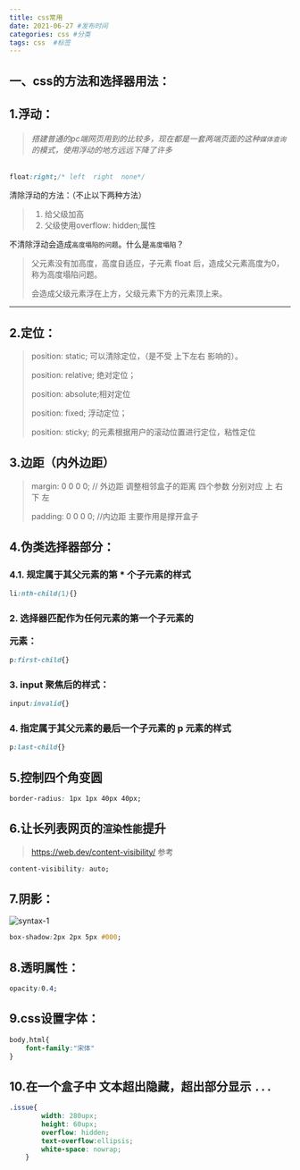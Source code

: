 ```yaml
---
title: css常用
date: 2021-06-27 #发布时间
categories: css #分类
tags: css  #标签
---
```


## 一、css的方法和选择器用法：

## 1.浮动：

> ###### 搭建普通的pc端网页用到的比较多，现在都是一套两端页面的这种`媒体查询`的模式，使用浮动的地方远远下降了许多

```css
float:right;/* left  right  none*/
```

清除浮动的方法：（不止以下两种方法）

> 1. 给父级加高
> 2. 父级使用overflow: hidden;属性

不清除浮动会造成`高度塌陷的问题`。什么是`高度塌陷`？

> 父元素没有加高度，高度自适应，子元素 float 后，造成父元素高度为0，称为高度塌陷问题。
>
> 会造成父级元素浮在上方，父级元素下方的元素顶上来。



------



## 2.定位：

> position: static; 可以清除定位，（是不受 上下左右 影响的）。
>
> position: relative; 绝对定位；
>
> position: absolute;相对定位
>
> position: fixed; 浮动定位；
>
> position: sticky; 的元素根据用户的滚动位置进行定位，粘性定位



## 3.边距（内外边距）

> margin: 0 0 0 0; // 外边距 调整相邻盒子的距离    四个参数 分别对应 上 右 下 左
>
> padding: 0 0 0 0; //内边距 主要作用是撑开盒子



## 4.伪类选择器部分：

### 4.1. 规定属于其父元素的第 * 个子元素的样式

```css
li:nth-child(1){}
```

### 2. 选择器匹配作为任何元素的第一个子元素的 <p> 元素：

```css
p:first-child{}
```

### 3. input 聚焦后的样式：

```css
input:invalid{}
```

### 4. 指定属于其父元素的最后一个子元素的 p 元素的样式

```css
p:last-child{} 
```



## 5.控制四个角变圆

```css
border-radius: 1px 1px 40px 40px;
```



## 6.让长列表网页的`渲染性能`提升

> https://web.dev/content-visibility/   参考

```css
content-visibility: auto;
```



## 7.阴影：

![syntax-1](http://www.webhek.com/wordpress/wp-content/uploads/2014/03/syntax-1.png)

```css
box-shadow:2px 2px 5px #000;
```

## 8.透明属性：

```css
opacity:0.4;
```

## 9.css设置字体：

```css
body,html{
    font-family:"宋体"
}
```

## 10.在一个盒子中 文本超出隐藏，超出部分显示 `...`



```css
.issue{
		width: 280upx;
		height: 60upx;
		overflow: hidden;
		text-overflow:ellipsis;
		white-space: nowrap; 
	}
```






